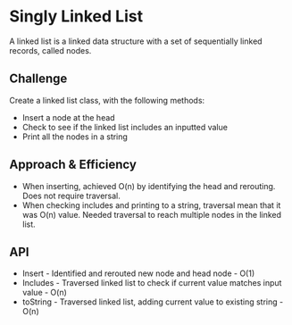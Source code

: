 # Singly Linked List
A linked list is a linked data structure with a set of sequentially linked records, called nodes. 

## Challenge
Create a linked list class, with the following methods:
* Insert a node at the head
* Check to see if the linked list includes an inputted value
* Print all the nodes in a string

## Approach & Efficiency
* When inserting, achieved O(n) by identifying the head and rerouting. Does not require traversal.
* When checking includes and printing to a string, traversal mean that it was O(n) value. Needed traversal to reach multiple nodes in the linked list.

## API
* Insert - Identified and rerouted new node and head node - O(1)
* Includes - Traversed linked list to check if current value matches input value - O(n)
* toString - Traversed linked list, adding current value to existing string - O(n)
